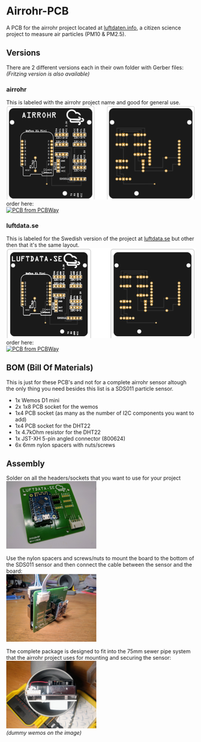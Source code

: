 # Airrohr-PCB
A PCB for the airrohr project located at [luftdaten.info](http://www.luftdaten.info), a citizen science project to measure air particles (PM10 & PM2.5).

## Versions
There are 2 different versions each in their own folder with Gerber files:<br>
*(Fritzing version is also available)*
### airrohr
This is labeled with the airrohr project name and good for general use.
<img src="images/airrohr_screen.png"><br>
order here:<br>
<a href="https://www.pcbway.com/project/shareproject/Airrohr_pcb.html"><img src="https://www.pcbway.com/project/img/images/frompcbway.png" alt="PCB from PCBWay"></img></a>
### luftdata.se
This is labeled for the Swedish version of the project at [luftdata.se](http://www.luftdata.se) but other then that it's the same layout. <br>
<img src="images/luftdata_screen.png"><br>
order here:<br>
<a href="https://www.pcbway.com/project/shareproject/Luftdata_airrohr_pcb.html"><img src="https://www.pcbway.com/project/img/images/frompcbway.png" alt="PCB from PCBWay"></img></a>


## BOM (Bill Of Materials)

This is just for these PCB's and not for a complete airrohr sensor altough the only thing you need besides this list is a SDS011 particle sensor.
- 1x Wemos D1 mini
- 2x 1x8 PCB socket for the wemos
- 1x4 PCB socket (as many as the number of I2C components you want to add)
- 1x4 PCB socket for the DHT22
- 1x 4.7kOhm resistor for the DHT22
- 1x JST-XH 5-pin angled connector (800624)
- 6x 6mm nylon spacers with nuts/screws

## Assembly
Solder on all the headers/sockets that you want to use for your project<br>
<img src="images/soldered_board.jpg" width="240px">

Use the nylon spacers and screws/nuts to mount the board to the bottom of the SDS011 sensor and then connect the cable between the sensor and the board:<br>
<img src="images/pcb_sds011.jpg" width="240px">

The complete package is designed to fit into the 75mm sewer pipe system that the airrohr project uses for mounting and securing the sensor:<br>
<img src="images/airrohr_pcb_pipe.jpg" width="240px"><br>
_(dummy wemos on the image)_
